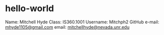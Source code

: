 # hello-world
Name: Mitchell Hyde
Class: IS360.1001
Username: Mitchph2
GitHub e-mail: mhyde1105@gmail.com
email: mitchellhyde@nevada.unr.edu

